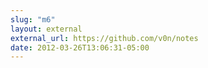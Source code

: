 ```yaml
---
slug: "m6"
layout: external
external_url: https://github.com/v0n/notes
date: 2012-03-26T13:06:31-05:00
---
```


